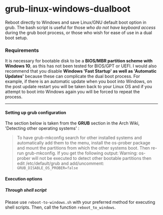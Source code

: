 # grub-linux-windows-dualboot

Reboot directly to Windows and save Linux/GNU default boot option in grub. The bash script is useful for those *who do not have keyboard access* during the grub boot process, or those who wish for ease of use in a dual boot setup. 

### Requirements 

It is necessary for bootable disk to be a **BIOS/MBR partition scheme with Windows 10**, as this has not been tested for BIOS/GPT or UEFI. I would also recommend that you disable **Windows 'Fast Startup' as well as 'Automatic Updates'** because these can complicate the dual boot process. For example, if there is an automatic update when you boot into Windows, on the post update restart you will be taken back to your Linux OS and if you attempt to boot into Windows again you will be forced to repeat the process. 

---

#### Setting up grub configuration

The section below is taken from the **GRUB** section in the Arch Wiki, 'Detecting other operating systems' : 

> To have grub-mkconfig search for other installed systems and automatically add them to the menu, install the os-prober package and mount the partitions from which the other systems boot. Then re-run grub-mkconfig. If you get the following output: Warning: os-prober will not be executed to detect other bootable partitions then edit /etc/default/grub and add/uncomment: `GRUB_DISABLE_OS_PROBER=false`

#### Execution options

##### Through shell script

Please use `reboot-to-windows.sh` with your preferred method for executing shell scripts. Then, call the function `reboot_to_windows`.
